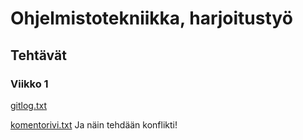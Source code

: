 # Ohjelmistotekniikka, harjoitustyö

## Tehtävät

### Viikko 1

[gitlog.txt](https://github.com/Salm1ac/ot-harjoitustyo/blob/master/laskarit/viikko1/gitlog.txt)

[komentorivi.txt](https://github.com/Salm1ac/ot-harjoitustyo/blob/master/laskarit/viikko1/komentorivi.txt)
Ja näin tehdään konflikti!
